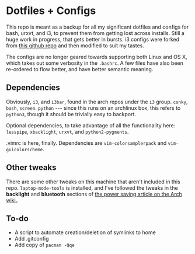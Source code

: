 # Dotfiles + Configs

This repo is meant as a backup for all my significant dotfiles and configs for bash, urxvt, and i3, to prevent them from getting lost across installs. Still a huge work in progress, that gets better in bursts. i3 configs were forked from [this github repo](https://github.com/NorthAntrim/i3-config) and then modified to suit my tastes.

The configs are no longer geared towards supporting both Linux and OS X, which takes out some verbosity in the `.bashrc`. A few files have also been re-ordered to flow better, and have better semantic meaning.

## Dependencies

Obviously, `i3`, and `i3bar`, found in the arch repos under the `i3` group. `conky`, `bash`, `screen`. `python` --- since this runs on an archlinux box, this refers to `python3`, though it should be trivially easy to backport.

Optional dependencies, to take advantage of all the functionality here: `lesspipe`, `xbacklight`, `urxvt`, and `python2-pygments`.

.vimrc is here, finally. Dependencies are `vim-colorsamplerpack`
and `vim-guicolorscheme`.

## Other tweaks

There are some other tweaks on this machine that aren't included in this repo. `laptop-mode-tools` is installed, and I've followed the tweaks in the **backlight** and **bluetooth** sections of [the power saving article on the Arch wiki.](https://wiki.archlinux.org/index.php/Power_saving).

## To-do

* A script to automate creation/deletion of symlinks to home
* Add .gitconfig
* Add copy of `pacman -Qqe`
